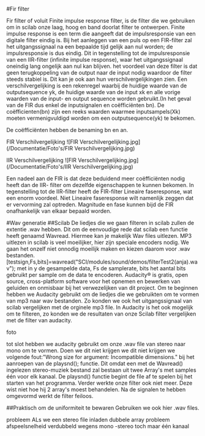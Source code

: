 #Fir filter

Fir filter of voluit Finite impulse response filter, is de filter die we gebruiken om in scilab onze laag, hoog en band doorlat filter te ontwerpen. Finite impulse response is een term die aangeeft dat de impulsresponsie van een digitale filter eindig is. Bij het aanleggen van een puls op een FIR-filter zal het uitgangssignaal na een bepaalde tijd gelijk aan nul worden; de impulsresponsie is dus eindig. Dit in tegenstelling tot de impulsresponsie van een IIR-filter (infinite impulse response), waar het uitgangssignaal oneindig lang ongelijk aan nul kan blijven. het voordeel van deze filter is dat geen terugkoppeling van de output naar de input nodig waardoor de filter steeds stabiel is. Dit kan je ook aan hun verschilvergelijkingen zien. Een verschilvergelijking is een rekenregel waarbij de huidige waarde van de outputsequence yk, de huidige waarde van de input xk en alle vorige waarden van de input- en output sequence worden gebruikt.(In het geval van de FIR dus enkel de inputsignalen en coëfficiënten bn). De coëfficienten(bn) zijn een reeks waarden waarmee inputsampels(Xk) moeten vermenigvuldigd worden om een outputsequence(yk) te bekomen.

De coëfficiënten hebben de benaming bn en an.

FIR Verschilvergelijking
![FIR Verschilvergelijking.jpg](/Documentatie/Foto's/FIR Verschilvergelijking.jpg)

IIR Verschilvergelijking
![FIR Verschilvergelijking.jpg](/Documentatie/Foto's/IIR Verschilvergelijking.jpg)

 Een nadeel aan de FIR is dat deze beduidend meer coëfficiënten nodig heeft dan de IIR- filter om dezelfde eigenschappen te kunnen bekomen. In tegenstelling tot de IIR-filter heeft de FIR-filter Lineaire faseresponse, wat een enorm voordeel. Niet Lineaire faseresponse wilt namenlijk zeggen dat er vervorming zal optreden. Magnitude en fase kunnen bijd de FIR onafhankelijk van elkaar bepaald worden.


#Wav generatie
##Scilab
De liedjes die we gaan filteren in scilab zullen  de extentie .wav hebben. Dit om de eenvoudige rede dat scilab een functie heeft genaamd Wavread. Hiermee kan je makelijk Wav files uitlezen. MP3 uitlezen in scilab is veel moeilijker, hier zijn speciale encoders nodig. We gaan het onzelf niet onnodig moeilijk maken en kiezen daarom voor .wav bestanden. 
[testsign,Fs,bits]=wavread("SCI/modules/sound/demos/filterTest2(anja).wav"); met in y de gesampelde data, Fs de samplerate, bits het aantal bits gebruikt per sample om de data te encoderen. Audacity® is gratis, open source, cross-platform software voor het opnemen en bewerken van geluiden en onmisbaar bij het verwezelijken van dit project. Om te beginnen hebben we Audacity gebruikt om de liedjes die we gebruikten om te vormen van mp3 naar wav bestanden. Zo konden we ook het uitgangssignaal van scilab vergelijken met de orginele mp3 file. In Audacity is het ook mogelijk om te filteren, zo konden we de resultaten van onze Scilab filter vergelijken met de filter van audacity.

foto

tot slot hebben we audacity gebruikt om onze .wav file van stereo naar mono om te vormen. Doen we dit niet krijgen we dit niet krijgen we volgende fout:"Wrong size for argument: Incompatible dimensions." bij het aanroepen van de playsnd(); functie. Dit omdat een met de Wavread() ingelezen stereo-muziek bestand zal bestaan uit twee Array's met samples één voor elk kanaal. De playsnd() functie begint de file af te spelen bij het starten van het programma. Verder werkte onze filter ook niet meer. Deze wist niet hoe hij 2 array's moest behandelen. Na de signalen te hebben omgevormd werkt de filter feiloos.


##Praktisch
om de uniformiteit te bewaren Gebruiken we ook hier .wav files.



probleem ALs we een stereo file inladen dubbele array
probleem afspeelsnelheid verdubbeld wegens mono -stereo toch maar één kanaal

